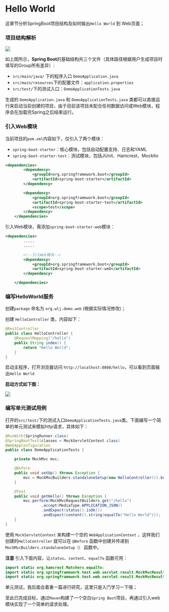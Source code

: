 # Hello World

这章节分析SpringBoot项目结构及如何输出`Hello World` 到 Web页面；

### 项目结构解析

![](https://ws3.sinaimg.cn/large/006tNc79ly1frr6o3epftj30wr0cdt94.jpg)

如上图所示，**Spring Boot**的基础结构共三个文件（具体路径根据用户生成项目时填写的Group所有差异）:

* `src/main/java/` 下的程序入口 `DemoApplication.java`
* `src/main/resources`下的配置文件：`application.properties`
* `src/test/`下的测试入口：`DemoApplicationTests.java`

生成的 `DemoApplication.java` 和 `DemoApplicationTests.java` 类都可以直接运行来启动当前创建的项目，由于目前该项目未配合任何数据访问或Web模块，程序会在加载完Spring之后结束运行。

### 引入Web模块

当前项目的`pom.xml`内容如下，仅引入了两个模块：

* `spring-boot-starter`：核心模块，包括自动配置支持、日志和YAML
* `spring-boot-starter-test`：测试模块，包括JUnit、Hamcrest、Mockito

```xml
<dependencies>
        <dependency>
            <groupId>org.springframework.boot</groupId>
            <artifactId>spring-boot-starter</artifactId>
        </dependency>

        <dependency>
            <groupId>org.springframework.boot</groupId>
            <artifactId>spring-boot-starter-test</artifactId>
            <scope>test</scope>
        </dependency>
    </dependencies>
```

引入Web模块，需添加`spring-boot-starter-web`模块：

```xml
<dependencies>
        .....
    	.....

        <!--引入Web模块-->
        <dependency>
            <groupId>org.springframework.boot</groupId>
            <artifactId>spring-boot-starter-web</artifactId>
        </dependency>

    </dependencies>
```

### 编写HelloWorld服务

创建`package` 命名为 `org.wlj.demo.web` (根据实际情况修改)；

创建 `HelloController` 类，内容如下：

```java
@RestController
public class HelloController {
    @RequestMapping("/hello")
    public String index() {
        return "Hello World";
    }
}
```

启动主程序，打开浏览器访问 `http://localhost:8080/hello`，可以看到页面输出`Hello World`

**启动方式如下图：**

![](https://ws2.sinaimg.cn/large/006tNc79ly1frr77y2629j30ph0a33yt.jpg)

### 编写单元测试用例



打开的`src/test/`下的测试入口`DemoApplicationTests.java`类。下面编写一个简单的单元测试来模拟http请求，具体如下：

```java
@RunWith(SpringRunner.class)
@SpringBootTest(classes = MockServletContext.class)
@WebAppConfiguration
public class DemoApplicationTests {

    private MockMvc mvc;

    @Before
    public void setUp() throws Exception {
        mvc = MockMvcBuilders.standaloneSetup(new HelloController()).build();
    }

    @Test
    public void getHello() throws Exception {
    	mvc.perform(MockMvcRequestBuilders.get("/hello")
                .accept(MediaType.APPLICATION_JSON))
                .andExpect(status().isOk())
                .andExpect(content().string(equalTo("Hello World")));
    }
}
```

使用 `MockServletContext` 来构建一个空的 `WebApplicationContext` ，这样我们创建的`HelloController` 就可以在 `@Before` 函数中创建并传递到 `MockMvcBuilders.standaloneSetup（）` 函数中。

**注意** 引入下面内容，让`status`、`content`、`equalTo` 函数可用：

```java
import static org.hamcrest.Matchers.equalTo;
import static org.springframework.test.web.servlet.result.MockMvcResultMatchers.content;
import static org.springframework.test.web.servlet.result.MockMvcResultMatchers.status;
```

单元测试，我后面会着重一篇进行研究，这里只是入门学习一下哦；

至此已完成目标，通过`Maven`构建了一个空白`Spring Boot`项目，再通过引入web模块实现了一个简单的请求处理。